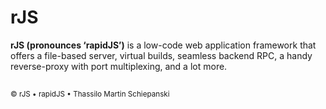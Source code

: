 # rJS

**rJS (pronounces ‘rapidJS’)** is a low-code web application framework that offers a file-based server, virtual builds, seamless backend RPC, a handy reverse-proxy with port multiplexing, and a lot more. 

##

<sub>&copy; rJS • rapidJS • Thassilo Martin Schiepanski</sub>